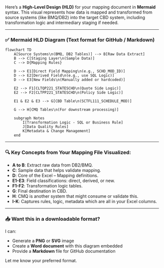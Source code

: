 Here’s a **High-Level Design (HLD)** for your mapping document in **Mermaid** syntax. This visual represents how data is mapped and transformed from source systems (like BMQ/DB2) into the target CBD system, including transformation logic and intermediary staging if needed.

---

### ✅ **Mermaid HLD Diagram (Text format for GitHub / Markdown)**

```mermaid
flowchart TD
    A[Source Systems\n(BMQ, DB2 Tables)] --> B[Raw Data Extract]
    B --> C[Staging Layer\n(Sample Data)]
    C --> D{Mapping Rules}

    D --> E1[Direct Field Mapping\n(e.g., SCHD_MOD_ID)]
    D --> E2[Derived Field\n(e.g., use SQL Logic)]
    D --> E3[New Fields\n(Manually added or hardcoded)]

    E2 --> F1[CLTQP221_STATESCHD\n(Quote Side Logic)]
    E2 --> F2[CLTPP221_STATESCHD\n(Policy Side Logic)]

    E1 & E2 & E3 --> G[CBD Table\n(SCTFL111_SCHEDULE_MOD)]

    G --> H[CMQ Tables\n(For downstream processing)]

    subgraph Notes
        I[Transformation Logic - SQL or Business Rule]
        J[Data Quality Rules]
        K[Metadata & Change Management]
    end
```

---

### 🔍 Key Concepts from Your Mapping File Visualized:

* **A to B**: Extract raw data from DB2/BMQ.
* **C**: Sample data that helps validate mapping.
* **D**: Core of the Excel – Mapping definitions.
* **E1-E3**: Field classifications: direct, derived, or new.
* **F1-F2**: Transformation logic tables.
* **G**: Final destination in CBD.
* **H**: CMQ is another system that might consume or validate this.
* **I-K**: Captures rules, logic, metadata which are all in your Excel columns.

---

### 📥 Want this in a downloadable format?

I can:

* Generate a **PNG** or **SVG** image
* Create a **Word document** with this diagram embedded
* Provide a **Markdown** file for GitHub documentation

Let me know your preferred format.
